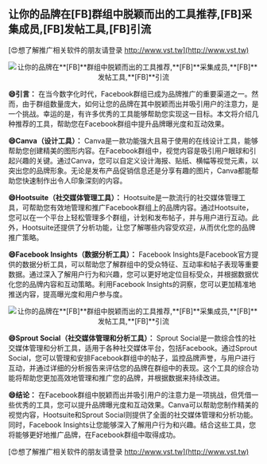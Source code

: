## **让你的品牌在**[FB]**群组中脱颖而出的工具推荐,**[FB]**采集成员,**[FB]**发帖工具,**[FB]**引流**

[😍想了解推广相关软件的朋友请登录 http://www.vst.tw](http://www.vst.tw)

 <center><img src="https://vst.tw/MP4/tuiguang/png/3.png" alt="让你的品牌在**[FB]**群组中脱颖而出的工具推荐,**[FB]**采集成员,**[FB]**发帖工具,**[FB]**引流"></center>

**😄引言：**
在当今数字化时代，Facebook群组已成为品牌推广的重要渠道之一。然而，由于群组数量庞大，如何让您的品牌在其中脱颖而出并吸引用户的注意力，是一个挑战。幸运的是，有许多优秀的工具能够帮助您实现这一目标。本文将介绍几种推荐的工具，帮助您在Facebook群组中提升品牌曝光度和互动效果。

**😄Canva（设计工具）：**
Canva是一款功能强大且易于使用的在线设计工具，能够帮助您创建精美的图形内容。在Facebook群组中，视觉内容是吸引用户眼球和引起兴趣的关键。通过Canva，您可以自定义设计海报、贴纸、横幅等视觉元素，以突出您的品牌形象。无论是发布产品促销信息还是分享有趣的图片，Canva都能帮助您快速制作出令人印象深刻的内容。

**😄Hootsuite（社交媒体管理工具）：**
Hootsuite是一款流行的社交媒体管理工具，可帮助您有效地管理和推广Facebook群组上的品牌内容。通过Hootsuite，您可以在一个平台上轻松管理多个群组，计划和发布帖子，并与用户进行互动。此外，Hootsuite还提供了分析功能，让您了解哪些内容受欢迎，从而优化您的品牌推广策略。

**😄Facebook Insights（数据分析工具）：**
Facebook Insights是Facebook官方提供的数据分析工具，可以帮助您了解群组中的受众特征、互动率和帖子表现等重要数据。通过深入了解用户行为和兴趣，您可以更好地定位目标受众，并根据数据优化您的品牌内容和互动策略。利用Facebook Insights的洞察，您可以更加精准地推送内容，提高曝光度和用户参与度。

 <center><img src="https://vst.tw/MP4/tuiguang/png/7.png" alt="让你的品牌在**[FB]**群组中脱颖而出的工具推荐,**[FB]**采集成员,**[FB]**发帖工具,**[FB]**引流"></center>

**😄Sprout Social（社交媒体管理和分析工具）：**
Sprout Social是一款综合性的社交媒体管理和分析工具，适用于各种社交媒体平台，包括Facebook。通过Sprout Social，您可以管理和安排Facebook群组中的帖子，监控品牌声誉，与用户进行互动，并通过详细的分析报告来评估您的品牌在群组中的表现。这个工具的综合功能将帮助您更加高效地管理和推广您的品牌，并根据数据来持续改进。

**😄结论：**
在Facebook群组中脱颖而出并吸引用户的注意力是一项挑战，但凭借一些优秀的工具，您可以提升品牌曝光度和互动效果。Canva可以帮助您制作精美的视觉内容，Hootsuite和Sprout Social则提供了全面的社交媒体管理和分析功能。同时，Facebook Insights让您能够深入了解用户行为和兴趣。结合这些工具，您将能够更好地推广品牌，在Facebook群组中取得成功。

[😍想了解推广相关软件的朋友请登录 http://www.vst.tw](http://www.vst.tw)




